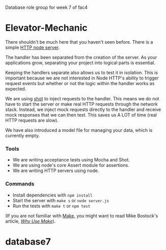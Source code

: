Database role group for week 7 of fac4

# Elevator-Mechanic

There shouldn't be much here that you haven't seen before. There is a simple [HTTP node server](https://nodejs.org/api/http.html).

The handler has been separated from the creation of the server. As your applications grow, separating your project into logical parts is essential.

Keeping the handlers separate also allows us to test it in isolation. This is important because we are not interested in Node HTTP's ability to trigger request events but whether or not the logic within the handler works as expected.

We are using [shot](https://www.npmjs.com/package/shot) to inject requests to the handler. This means we do not have to start the server or make real HTTP requests through the network stack. Instead, we inject mock requests directly to the handler and receive mock responses that we can then test. This saves us A LOT of time (real HTTP requests are slow).

We have also introduced a model file for managing your data, which is currently empty. 

### Tools
* We are writing acceptance tests using Mocha and Shot.
* We are using node's core Assert module for assertions.
* We are writing HTTP servers using node.

### Commands

* Install dependencies with ``` npm install ```
* Start the server with ``` make s ``` or ```node server.js```
* Run the tests with ``` make t ``` or ``` npm test ```

(If you are not familiar with [Make](http://en.wikipedia.org/wiki/Make_(software)), you might want to read Mike Bostock's article, *[Why Use Make](http://bost.ocks.org/mike/make/)*).
# database7
